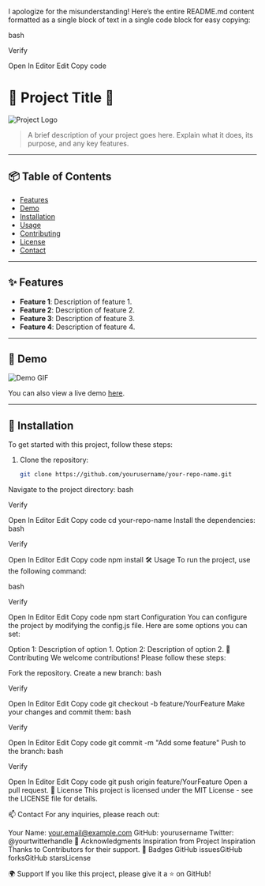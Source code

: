 I apologize for the misunderstanding! Here’s the entire README.md content formatted as a single block of text in a single code block for easy copying:

bash

Verify

Open In Editor
Edit
Copy code
# 🌟 Project Title 🌟

![Project Logo](https://via.placeholder.com/150) <!-- Replace with your project logo -->

> A brief description of your project goes here. Explain what it does, its purpose, and any key features.

---

## 📦 Table of Contents

- [Features](#features)
- [Demo](#demo)
- [Installation](#installation)
- [Usage](#usage)
- [Contributing](#contributing)
- [License](#license)
- [Contact](#contact)

---

## ✨ Features

- **Feature 1**: Description of feature 1.
- **Feature 2**: Description of feature 2.
- **Feature 3**: Description of feature 3.
- **Feature 4**: Description of feature 4.

---

## 🎥 Demo

![Demo GIF](https://via.placeholder.com/600x300) <!-- Replace with a demo GIF or video link -->

You can also view a live demo [here](https://your-live-demo-link.com).

---

## 🚀 Installation

To get started with this project, follow these steps:

1. Clone the repository:
   ```bash
   git clone https://github.com/yourusername/your-repo-name.git
Navigate to the project directory:
bash

Verify

Open In Editor
Edit
Copy code
cd your-repo-name
Install the dependencies:
bash

Verify

Open In Editor
Edit
Copy code
npm install
🛠️ Usage
To run the project, use the following command:

bash

Verify

Open In Editor
Edit
Copy code
npm start
Configuration
You can configure the project by modifying the config.js file. Here are some options you can set:

Option 1: Description of option 1.
Option 2: Description of option 2.
🤝 Contributing
We welcome contributions! Please follow these steps:

Fork the repository.
Create a new branch:
bash

Verify

Open In Editor
Edit
Copy code
git checkout -b feature/YourFeature
Make your changes and commit them:
bash

Verify

Open In Editor
Edit
Copy code
git commit -m "Add some feature"
Push to the branch:
bash

Verify

Open In Editor
Edit
Copy code
git push origin feature/YourFeature
Open a pull request.
📄 License
This project is licensed under the MIT License - see the LICENSE file for details.

📫 Contact
For any inquiries, please reach out:

Your Name: your.email@example.com
GitHub: yourusername
Twitter: @yourtwitterhandle
🎨 Acknowledgments
Inspiration from Project Inspiration
Thanks to Contributors for their support.
🌈 Badges
GitHub issuesGitHub forksGitHub starsLicense

🌍 Support
If you like this project, please give it a ⭐️ on GitHub!
